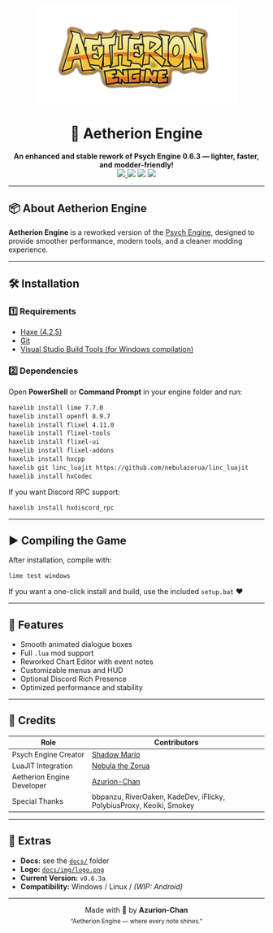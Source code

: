 <p align="center">
  <img src="docs/img/logo.png" alt="Aetherion Engine Logo" width="400"/>
</p>

<h1 align="center">🎵 Aetherion Engine</h1>
<p align="center">
  <b>An enhanced and stable rework of Psych Engine 0.6.3 — lighter, faster, and modder-friendly!</b><br/>
  <a href="https://github.com/azur-fnf/AetherionEngine/releases/latest">
    <img src="https://img.shields.io/github/v/release/azur-fnf/AetherionEngine?label=Latest%20Version&style=flat-square" />
  </a>
  <img src="https://img.shields.io/github/repo-size/azur-fnf/AetherionEngine?label=Repo%20Size&style=flat-square" />
  <img src="https://img.shields.io/badge/Language-Haxe-orange?style=flat-square" />
  <img src="https://img.shields.io/badge/Base-Psych%20Engine%200.6.3-blueviolet?style=flat-square" />
</p>

---

## 📦 About Aetherion Engine
**Aetherion Engine** is a reworked version of the [Psych Engine](https://github.com/ShadowMario/FNF-PsychEngine), designed to provide smoother performance, modern tools, and a cleaner modding experience.


---

## 🛠️ Installation

### 1️⃣ Requirements
- [Haxe (4.2.5)](https://haxe.org/download/)
- [Git](https://git-scm.com/)
- [Visual Studio Build Tools (for Windows compilation)](https://visualstudio.microsoft.com/visual-cpp-build-tools/)

### 2️⃣ Dependencies
Open **PowerShell** or **Command Prompt** in your engine folder and run:

```bash
haxelib install lime 7.7.0
haxelib install openfl 8.9.7
haxelib install flixel 4.11.0
haxelib install flixel-tools
haxelib install flixel-ui
haxelib install flixel-addons
haxelib install hxcpp
haxelib git linc_luajit https://github.com/nebulazorua/linc_luajit
haxelib install hxCodec
```

If you want Discord RPC support:

```bash
haxelib install hxdiscord_rpc
```

---

## ▶️ Compiling the Game

After installation, compile with:

```bash
lime test windows
```

If you want a one-click install and build, use the included `setup.bat` ❤️

---

## 🌟 Features

* Smooth animated dialogue boxes
* Full `.lua` mod support
* Reworked Chart Editor with event notes
* Customizable menus and HUD
* Optional Discord Rich Presence
* Optimized performance and stability

---

## 👥 Credits

| Role                       | Contributors                                                         |
| -------------------------- | -------------------------------------------------------------------- |
| Psych Engine Creator       | [Shadow Mario](https://github.com/ShadowMario)                       |
| LuaJIT Integration         | [Nebula the Zorua](https://github.com/nebulazorua)                   |
| Aetherion Engine Developer | [Azurion-Chan](https://github.com/azur-fnf)                          |
| Special Thanks             | bbpanzu, RiverOaken, KadeDev, iFlicky, PolybiusProxy, Keoiki, Smokey |

---

## 🧠 Extras

* **Docs:** see the [`docs/`](docs/) folder
* **Logo:** [`docs/img/logo.png`](docs/img/logo.png)
* **Current Version:** `v0.6.3a`
* **Compatibility:** Windows / Linux / *(WIP: Android)*

---

<p align="center">
  Made with 💙 by <b>Azurion-Chan</b><br/>
  <sub>“Aetherion Engine — where every note shines.”</sub>
</p>
